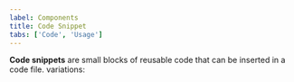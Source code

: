 ```yaml
---
label: Components
title: Code Snippet
tabs: ['Code', 'Usage']
---
```


**Code snippets** are small blocks of reusable code that can be inserted in a code file.
variations:

<component
    name="Code Snippet"
    component="code-snippet"
    variation="code-snippet"
    experimental="true"
    >
</component>
<component
    name="Inline Code Snippet"
    component="code-snippet"
    variation="code-snippet--inline"
    haslightversion="true"
    experimental="true"
    >
</component>
<component
    name="Multi Line Code Snippet"
    component="code-snippet"
    variation="code-snippet--multi"
    experimental="true"
    >
</component>
<component-docs component="code-snippet" experimental="true"></component-docs>
